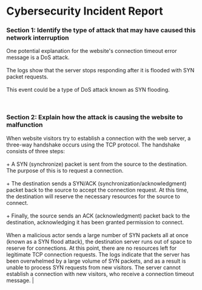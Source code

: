 # Cybersecurity Incident Report

### Section 1: Identify the type of attack that may have caused this network interruption

One potential explanation for the website's connection timeout error message is a DoS attack. <br><br> The logs show that the server stops responding after it is flooded with SYN packet requests. <br><br> This event could be a type of DoS attack known as SYN flooding.

<br>

### Section 2: Explain how the attack is causing the website to malfunction

When website visitors try to establish a connection with the web server, a three-way handshake occurs using the TCP protocol. The handshake consists of three steps:<br><br>+ A SYN (synchronize) packet is sent from the source to the destination. The purpose of this is to request a connection. <br><br>  + The destination sends a SYN/ACK (synchronization/acknowledgment) packet back to the source to accept the connection request. At this time, the destination will reserve the necessary resources for the source to connect. <br><br>+ Finally, the source sends an ACK (acknowledgment) packet back to the destination, acknowledging it has been granted permission to connect. <br><br> When a malicious actor sends a large number of SYN packets all at once (known as a SYN flood attack), the destination server runs out of space to reserve for connections. At this point, there are no resources left for legitimate TCP connection requests. The logs indicate that the server has been overwhelmed by a large volume of SYN packets, and as a result is unable to process SYN requests from new visitors. The server cannot establish a connection with new visitors, who receive a connection timeout message. |
